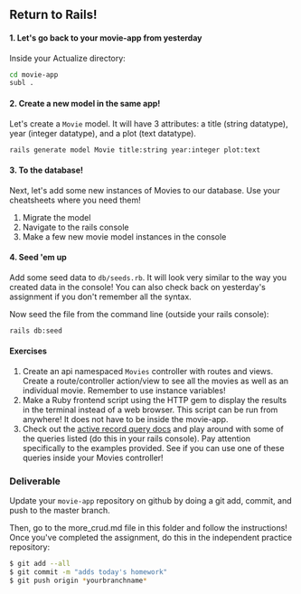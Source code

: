 ## Return to Rails!

#### 1. Let's go back to your movie-app from yesterday
Inside your Actualize directory:
``` bash
cd movie-app
subl .
```

#### 2. Create a new model in the same app!
Let's create a `Movie` model. It will have 3 attributes: a title (string datatype), year (integer datatype), and a plot (text datatype).
``` bash
rails generate model Movie title:string year:integer plot:text
```

#### 3. To the database!

Next, let's add some new instances of Movies to our database. Use your cheatsheets where you need them!

1. Migrate the model
2. Navigate to the rails console
3. Make a few new movie model instances in the console

#### 4. Seed 'em up

Add some seed data to `db/seeds.rb`. It will look very similar to the way you created data in the console! You can also check back on yesterday's assignment if you don't remember all the syntax.

Now seed the file from the command line (outside your rails console):
```bash
rails db:seed
```

#### Exercises

1. Create an api namespaced `Movies` controller with routes and views. Create a route/controller action/view to see all the movies as well as an individual movie. Remember to use instance variables!
2. Make a Ruby frontend script using the HTTP gem to display the results in the terminal instead of a web browser. This script can be run from anywhere! It does not have to be inside the movie-app.
3. Check out the [active record query docs](https://guides.rubyonrails.org/active_record_querying.html#retrieving-objects-from-the-database) and play around with some of the queries listed (do this in your rails console). Pay attention specifically to the examples provided. See if you can use one of these queries inside your Movies controller!


### Deliverable
Update your `movie-app` repository on github by doing a git add, commit, and push to the master branch. 

Then, go to the more_crud.md file in this folder and follow the instructions! Once you've completed the assignment, do this in the independent practice repository:

```bash
$ git add --all
$ git commit -m "adds today's homework"
$ git push origin *yourbranchname*
```

